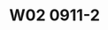 # W02 0911-2

<!-- # W02 0911-2



我剛從德國回來的時候，我第一個做的研究計畫就是司法院委託做關於，我們稅捐規避行為的研究。那時候我在做結案的報告的時候，在座裡面有一位臺大的老師，那時候因為我還不是臺大的老師，我們有一位臺大的老師。其實那時候基本上，我曾經上過他的課，他就問我一件事，那時候請問柯教授，到底合法跟違法行為在你們稅法裡面是二分的方式還是三，分的方式？就是你既然做規避避稅行為的研究的話，那請問一下到底是除了合法節稅跟違法逃漏稅之外，有沒有第三種類型。避稅行為是三分。還是二分？就合法的話就節稅，違法就逃漏稅，就這樣。那我印象中，那時候我跟他說，可以二分，也可以三分，可以二分，二分就是。違法逃漏稅。那另外一種就是，他不算違法，那只是，因為他沒有隱匿事實，只是要看你到底有沒有所謂，的稅均，規範漏洞，跟你認為他是法外空間，這兩種差別。就是說，二分法是在講，逃漏稅就是隱匿事實，那這種你只要不隱匿事實，你就沒有違法的問題。好，那不隱匿事實裡面，為什麼我們又會再分出一類叫做tax avoidance，這一種tax avoidance它的概念又是什麼？我那時候在做研究的時候就跟他講，就是說，其實。避稅行為就是脫法行為，就是說一個法治國家會有各式各樣的管制行政法，就是行政就是管制嘛。比如說你的土地，雖然你擁有土地所有權，可是很抱歉，你土地並沒有辦法隨便亂蓋房屋，因為你必須要有。建地，變化為建地。那你必須要去跟建管機關去申請建築執照，獲得許可，你才可以自己在自己的土地上面去蓋房子。如果你的土地被化為田地農地，很抱歉你只能做農業使用，那。有管制。就會有人想辦法規避管制。簡單來講就是，我如果是自己的土地不能這樣用，不能蓋房子，那我可不可以蓋一個小小的，只是讓我個人去那邊農作的時候，可以去修棄的地方。那我就開始蓋起了一個被稱作農舍的建築，我也沒有去向主管機關去申請一個建築。那我就蓋在旁邊，就是我去那邊農作的時候，像現在太陽這麼大，就是我在那邊睡覺的時候，總可以有一個好一點睡覺的地方。好吧，像這一種房屋蓋，如果法律都不通人情的話，這樣也不好，尤其我們社會大家都會講，法律不外乎人情，既然要不外乎人情，我蓋一個看起來不像房屋的房屋，只是為了供修棄之用的，那有什麼關係？好啊，就是讓你稍微蓋一下，結果你的農舍越蓋越大，本來只是下午修棄，因為農作基本上就是從早上做到晚上，日出而做，日入而行。做到晚上的時候，我現在講這個東西，各位你不要覺得我是在開玩笑，好像在隨便亂講，我跟各位講，因為你的年代跟我不一樣。我比較經過老師那個以前的年代，我們有農業的時代，在農業時代裡面，確實農人他就是白天太陽出來的時候，他就下田去工作，工作的時候，他其實中間要有一個休息的地方，那這個時候就是我們早期。的。休息當然你可以在樹下，有時候樹下的時候沒辦法睡覺或睡不好，那這種情況我們就旁邊蓋一個可以修棄的場所，越蓋農舍就越大。到最後面當然就主管機關要介入，你只要蓋一個室友周壁上流頂蓋，這一種農舍你還是要申請建築執照的許可。可是如果你基本上不是要蓋來居住，只是放農具。那些東西，把它放在旁邊，放工具的，各位你可能難以想像，不過還是請各位有機會你到鄉下去看看的時候，有些地方它那個農具，像那個抽水的，有時候要蓋一個稍微突出一點，然後底下是一個抽水馬達。這樣，那一種當然不是農舍幹嘛，那又不是拿來做農業建築使用的。那這一種東西我們這樣子講，你有管制規範，人們就會有一部分的人就會有想辦法去做規制上的規避行為，這個我們叫脫法行為，因為其實它看起來，就是說你有管制規範，比如說你有建築法規範，你有使用者的規範，你有所謂的有資格人的規範，比如說你必須要有農民的身分，你才能擁有農地的所有權。我沒農民身分，我好朋友林子軒，他就是農民身分啊，我就借他名義做一下，買一下土地而已，這樣會怎樣，反正我也是做農業使用啊，就這樣。好，這個就是一個，有管制，管制。在實務上就會引來人們，特別在一個法秩序，或對守法意識沒有那麼強烈的社會裡面，它就會引來，有一些人就會想要規避那個管制。因此我們就可以這樣子想，就是說避稅行為其實就是人們透過他的法形成自由，來，規避稅賦，高額稅賦的現象，你可以把它這樣想像就好。避稅行為就是我透過我的法律形成自由，比如說，像我們上個禮拜跟各位講的，我現在給我的孩子400萬，我是必要繳超過免稅額度的證。那我又想要給我孩子400萬，那我要怎麼做呢？那你很簡單，你就是拿400萬先去買一塊農地，對不起，不要買農地，因為萬一兒子沒有志工，我的身分不好。好，我先把400萬去買一塊土地，買完以後，我用土地送給孩子，而不要用現金送給孩子。我用土地送給孩子，因為土地用公告現值為基準，可是如果現金，現金就直接用市場上，現金就是通貨，通貨就是直接用他的表面價，他的小朋友就是那一張他票面的價格來作為計算基準。所以你很快會發現，我要給我孩子400萬，那我只要把這個標的從現金轉成不動產，或轉成股票，我再把股票，未上市貴公司的股票，我必須要講未上市貴公司的股票。那麼我把它用這個不動產的方式贈與給他，因為不動產是用公告現值算，等到孩子拿到這個土地以後，他再把這塊土地再賣回來給原地主，他這樣一個繞路的行為，為什麼講繞路呢？因為他有三個買賣，他拿400萬，爸爸拿400萬，跟地主買一塊地，所以他有第一個買賣，買賣完以後，他把這塊地贈與給孩子，這個第二個交易行為，第二個契約行為，贈與，雖然他是無廠的，就無廠的交易，無廠的移轉。然後第三個，他再賣回來，孩子拿到這一個土地的時候，他再把土地賣回來給原地主，所以三個契約行為，一個買賣，第二個贈與，第三個再買賣，然後達成一個規避的。你要注意到他的經濟目的，他的經濟目的是讓孩子在同一年拿到400萬，但是他的稅負呢，相較於直接拿400萬現金給孩子，那麼原則上，你拿現金給孩子，你要就超過免稅額，我們現在是244，但我們為了計算方便，我們就假設用200萬作為額度的免稅額，那你超過200萬額度，你要就超過額度200萬，要乘以10%，你至少就要繳20萬的政府稅，可是如果我跟我的地主好朋友，我拿400萬跟他買土地，買完土地以後，我用土地送給孩子，孩子再把土地賣回來，所以這個地主來講，他只是純粹做了一件好事，做了一件幫好朋友的好事而已，他也沒什麼所知。那對贈與的爸爸來講，他達到了一個經濟目的，就是讓孩子同一年拿到400萬，現金。喔，但是他這樣一個做法，他不用繳任何一毛贈與稅，相對於他直接拿現金給孩子，要繳贈與稅，什麼叫逃漏稅？逃漏稅就是，爸爸拿現金400萬給孩子，但他沒有申報贈與。稅，被國稅局事後發現，你，明明就有給孩子400萬，你給他贈與，那你為什麼沒有報贈與稅？




這個時候，我查到你有漏報的事實，我對你會補稅，400減200的免稅額，200萬的課稅額度乘以10%，所以我會對你命補繳20萬的贈與稅，我可能會同時再加罰一倍的漏稅罰，所以就20加20，40萬。這個叫，逃漏稅捐，因為他是隱匿事實，只是在我國法秩序裡面，他是應申報未申報，所以我們是會用遺產證與稅罰裡面的應申報未申報，處以兩倍以下的因納稅額的罰款，這個是我們的目前的實務，以我們實務的做法，他這個叫隱匿課稅事實，只是他是用漏稅罰的方式處罰。這個如果在德國，我跟各位打包票，在德國、美國全部都是逃漏稅捐罪，你試試看啊，你對德國國稅局或是對美國聯邦IRS，該申報的事實不申報，看你會怎麼被IRS對付，就這樣而已嘛。但在臺灣真的是不構成逃漏稅捐罪，真的不構成逃漏稅捐罪，因為我們臺灣國稅局沒有特別人質，只是他們對法規範的理解受到最高法院的一個判例，決議的拘束，他們認為原則上只有積極作為的，那這個才叫逃漏稅捐罪。那如果這一種陰聲報、衛聲報，那這個叫消極不作為，那其實國稅局官員，你跟他講說這個是錯誤的，他也聽不進去啦，因為那是你柯老師自己講，的，不是最高法院的判決，這個沒有對他們有任何的拘束力。好，那回過頭來，我們就跟各位來繼續談這個，為什麼會，就是說當你承認人們可以透過。三個契約行為，達到經濟目的，卻可以不用繳。他該繳的稅負，那這一種你承認他的合法的法效果，那你就是採惡分的看法。簡單來講就是，人們巧妙的利用稅法規範的漏洞，這個巧門，你覺得也可以，沒關係，無傷大雅，就是會的人拿去用，就這樣而已，你如果認為，這個跟你的道德觀也完全match，反正規範有漏洞，那是立法者的事啊，幹我屁事，那也很好啦，這個講白一點，哪裡沒洞呢，有洞就鑽而已啊，規範有漏洞，我知道，我只是跟各位講，規範漏洞不是稅法專家是不會知道洞，所以我懂得稅法，我會鑽洞，那別人不懂稅法的，那你覺得誰會去鑽洞呢，花得起錢，出得起。稅法專家的，幫他做規劃，他就鑽得有洞，你沒錢，笨蛋該死，還有沒錢，該死。就這樣，很抱歉，如果你認為，我們沒有脫法行為理論，這個社會就是。專業的人，他拿去用，因為我懂稅法，所以我會告訴各位，我會這樣用，我不會因為我教稅法，我就特別正義心，多強力，能用的我也會用，因為我看到你以後誰這樣用，我不這樣用，我這笨蛋，啊，傻瓜，還有第二種人，我自己雖然不是稅法專家，但我有錢啊，我交給我的。會計師律師，他幫我做個。節稅規劃，規劃一下，規劃一下，規劃一下，就這樣，就算你是四千億的遺產，你稅付到最後面，你只剩下區區五億，你當年的那個遺產稅率是50。%，你可以做節稅規劃，即使是四千億的遺產，真正在後面繳稅，只剩下五億，那這樣就基本上，你根本不到百分之一的時候，你的稅率啊，可是當時候我們的遺產稅率，明明高到50%，厲害的節稅規劃，那沒什麼厲害啦，我們這個就知道，買幾張保單就好了啊，我們這樣自己就要開保險公司啊，跟自己的保單業務員，多買幾件保單就好了，你們講蹲腳保費這樣不可以，那我不用蹲腳總可以吧，我現在檢查出來，沒病就沒病，趕快買，趕快買，反正我現在手機上錢很多，窮人是沒錢買保險的，因為他現在就活都活不下去，哪有錢買保險，去為將來的老後，照顧自己的老後生活，他現在連活都活不下去了，誰會有錢買，當然是手頭有餘裕的人啊，那你手頭說，我沒有那麼餘裕沒關係，你懂得那個知識，其實你也會用，所以我現在就問各位一件事情，當無知之幕在你面前的時候，無知之幕在你面前，這是。美國的法哲學家，。無知之幕在你面前，這是。美國的法哲學家John Rose就講，無知之幕在你面前的時候，你覺得這樣的一個法律形成。自由的使用，這樣是，正當的使用嗎？還是你會說你這個叫濫用法律形成自由，來獲取不正當的租稅利益的減少？當你在這種觀點上，你開始會產生說對這種行為，雖然它不隱匿事實，你看我現在跟我的地主好朋友，買他的地，送給我的孩子，我的孩子再把地賣回來給我好朋友，哪一個是假的？全部都是真的，全部都真的，因為只有真的我才能買地，所以我不是通謀虛偽意思表示，它不是民法八七條的通謀虛偽表示，它沒有，它根本沒有通謀，它要真意，一定要真意的，好朋友，土地借我一下，不是啦，我跟你買一下，但是我也不是真要跟你，我只是說等我送完給我孩子，我孩子再把這塊土地賣給你，你說那我得到什麼？得到友情，就這樣，好，就買，送給孩子，再送回來，當然土地再送賺三筆，就是因為你要登記三次，所以它要簽三份契約書，然後做三份公契，三份公契，三份私契，三份公契，做完以後，你如果覺得我一天就可以辦完，我自己去辦過土地規劃，所以我們做那個業務，你總是辦過一次你就知道那個事情，那還可以多久，多快完成，我就是買、賣，報贈與稅，報贈與稅還怕國稅局說，你這個是假贈與、真移轉什麼什麼，我還真的說，這個國稅局大哥，我現在有一塊土地，我買了一塊土地，想說要給我孩子將來，他有機會成家立業的時候可以用，我現在就剩一個給他，我不知道要不要講贈與稅，你可不可以給我開示以下，這個要不要講贈與稅，我一定跟各位保證，這個路程過程當中，我到處留下證據，讓你知道我是真的，這樣各位清楚嗎，我買土地的時候，我找土地代書在旁邊，因為他要幫我辦。過戶，你如果不想辦，找土地代書，你要公正的有公正的，你要代書有代書，你要仲介經濟的，多花一點交易費而已，就這樣，每一個路程都留下真實的證據資料，因為我們這個是真意，真的是要這樣買，正賣回來，就這樣，這樣一個繞路的行為，當你認為他，這個繞路行為，我們先講一下，在民法上他有沒有效，民法上，有效吧，因為他沒有通謀虛偽，沒有真意保留問題，他真意就是如此，所以他是step by step，讓我的利益可以透過三個契約形成，移送到我的孩子身上，只是這三個契約形成，民法上有效，稅法上則認為，你就等同於實質上，拿四百萬現金給孩子，所以我們稱這種行為叫，濫用法律形成自由，獲得你不該取得的，租稅利益，所以我們用按，通常法律形式，來調整租稅關係，所以我們試圖理解你在稅上，是用四百萬現金，來贈與給孩子，因此我們法效果，租稅法的法效果，就是超過民稅額度贈與，依然還是要課稅，所以本件個案補稅，但因為沒有隱匿，所以不裁罰，因此避稅的法效果，導出來的原則上，就是，補繳稅款，但因為它完全沒隱匿，它只是巧妙的利用，規範上的這種漏洞，這種規範漏洞，來自於因為土地不是，實價計算，它是用公告現值，土地，作為一個證據的標的物，理論上它應該要用實際的，交易的價格來作為，如果你在做移轉的時候，你有買賣，你有買賣，你本來就應該要土地實際的，交易價格來作為計算技術，如果你真的是依照這樣一個理解的話，其實它根本沒有規劃的空間，但問題就是你今天土地，自己用公告現值，來作為證據的標的計算價值，這個時候就產生了一個規範上，我們稱之為為什麼不叫漏洞，為什麼不稱之為空間，而叫漏洞，是。因為，我們認為，遺產證與稅法的土地，會用公告現值，是因為它有估價困難，所以它才採用政府表定價格，作為計算基準，如果沒有估價困難，如果有一個很容易估價的標的，出現的時候，那其實理論上來講，它就應該用市場交易價格，來作為估價的計算基準，所以我們認為在這種情況之下，你用不動產的證據，你明明前後有兩個買賣，你前面有一個買賣400萬的，不動產買賣的行為，你後面有一個再賣回去400萬，你明明這塊土地公告現值，只有200萬，可是你實際上是用400萬買它的，你為什麼不用真正的市場上價值呢，這個顯然就是納稅義務人看到規範上的，彼此之間的不一致，本來現金我們是用市場價值為基礎，可是不動產卻是用公告現值為基礎，這個時候產生不一致協調上的差異，這個叫規範上的漏洞，不認為這個漏洞是給立法者的節稅，就立法者要給納稅義務人節稅空間，因此，採取空間說的人就會傾向於，我把這樣一個規劃行為，就稱之為叫合法節稅行。為，可是採漏洞說的人就會傾向於把它認定為，這個就是規避行為，規避行為因此帶來的是法律效果上的補稅，請各位務必特別注意，我們的補稅只是稅上補稅，沒有民法上否定他的司法有效性的意思，無你反而是承認司法的有效性，才在這個基礎上去補稅款，這樣，所以稅法的。量能課稅實質課稅，沒有干預私法自治的自由的問題，因為我們從來不是在動司法上的法效果，我們動的是稅法上的法效果，所以有一部分的學界，說，這一種稅捐規避理論侵害私法自治，侵害當事人司法形成自由，那這一個根本就是，我個人認為是沒有道理，因為我們從來就沒有動司法，我們動的只是稅法，稅法採量能課稅原則的觀點底下，你形同將四百萬現金給孩子，如果這種行為我們還容許的話，那等於是你把我們都當笨蛋，誠實繳稅的是笨蛋，因為誠實。四百萬給孩子，還去報政與稅的，真的好笨喔，你怎麼這麼愛國，愛國到這種程度，你讓他不會知道轉換一下不動產，所以所有的節稅規劃秘笈，早期在105年房地合一稅之前，所有人我看過好幾位會計師寫的節稅規劃，我跟各位講沒什麼好看的，他們只有兩招，一個就是把它規劃成不動產贈與，一個就是把它規劃成股票贈與，未上市櫃公司股票，沒有什麼好多，當然後面又增加很多規劃工具，信託。保險，所以你去看實務上節稅規劃秘笈，不動產，股票的不動產，股票信託保險，就這樣就四種，就這樣，老師以後應該轉行去，做節稅規劃，就這四種，舉一反三變化一下，不然就結合這兩個，在105年我們房地合一稅沒出來之前，這個最普遍。的一種規避手法，或是節稅規劃的手法。


所以到底二分或三分，在德國法學界，沒有稅捐通則42條規定以後，它確實有在討論說，我們這個國家，德國是有稅捐通則的規定，稅捐通則42條的規定，所以我們比較沒這個問題，但其他國家，有些國家，沒有稅捐規避的規定，那這些國家他們要怎麼去防度稅捐規避行為呢？像老師自己在當學生的時候，我們自己的立法裡面，真的就沒有稅捐規避的，一般稅捐規避的條款規定，我們只有特別規避的防度條款的規定，我們只有，因為以前我們的稅稽法，沒有徵訂12-1之前，這個是民國98年才徵訂的，那老師念書當學生的時代，是在這個之前，這個之前，民國98年以前的時候，當時候臺灣的稅法裡面，除了特別規避的規範有規定以外，我們沒有一般防度規避條款的規定，所以當時候我們的稅捐實務上，是根據大法官4-4。20號，用420號所說的實質課稅原則，來作為稅捐規避行為，防度規避行為的理論依據，德國人。他們自己本身，有稅捐通則42條規定，但是在他們的，注釋書，教科書的注釋書裡面，都有提到說有些國家沒有，所以他們就要透過法律解釋的方式，來把稅捐規避行為，把它排除在節稅之外，所以這些國家，這個他就舉了一些例子，當然我看他們教科書沒有特別提臺灣，因為臺灣當時候也沒有稅捐規避的立法，那麼有些國家，就會對這一類的行為承認，我舉例而言日本，日本沒有規避防度條款，基本上他們強調法律租稅主義，所以他們的分類上面，基本上就比較接近是二分，你專規範漏洞的，那原則上就是合法，就合法，法律規定不足，立法者，自己規定不足，那行政失誤自己承擔，所以納稅人不過，不過我自己去參加過日本的，這個找到你大學的一個研討會，我是聽日本人自己這樣說，他說日本，日本的大企業商社，認為，自己企業對社會有責任，所以在他們的大企業商社裡面，基本上沒有稅務長這個設計，就是他們有法務長，他們有財務長，他們不把稅捐規劃，當作是一個非常重要的策略，所以他們跨國之間的移動，基本上沒有節稅規劃的稅務長，這個職位的設置，簡單來講就是他們日本大商社，基本上不做節稅規劃，這是根據日本人自己說的，我沒有在日本執業，我也不是日本人，所以我不能跟各位講說，日本法律實務界認為，租稅規避理論沒有存在，可能來自於，因為實務上，操作租稅規避行為的人，尤其是大企業商社，這種情況不常見，所以他們不發展出來這個理論，也許有他們的社會背景，導致出來的規範上，就是這樣操作，所以他們不認為怎麼樣，但搬到我們自己的社會，你都知道我們自己的社會，大家都非常非常的聰明，連交稅法的老師，都可以在上課公開聲稱，不會為了愛國多繳稅捐，我沒有講我自己多高尚，我只是跟你講，我知道有動，我當然也會想要利用，因為這是人的自利心趨勢，我也不敢跟各位保證，我一定都不會用，不然萬一下一次，我做了這個稅捐規劃，柯老師你以前上課，一陣子一人講，一堆有的沒有的五四三，一下去以後，立刻就變成一個人一個樣，為了避免你將來講我，前後不一，我就先跟你講，我老師以後，搞不好我就做這一些事情，簡單來講就是，因為我都知道，在我們的社會。裡面，鑽漏洞是蠻常見的，像我們剛剛講的，農民的農地農有農用政策，平均地權條例以前，規定只有農民身分才能擁有農地，沒有農地，很簡單切個農民名義，所以我們其實都知道，有管制就有規避可能，有稅賦能少則少，在我們的社會裡面，節省稅賦根本不是什麼羞恥的事情，節省稅賦通常就是說，你最近聽好厲害的節日報，你可不可以告訴我，分享一下我秘笈，有為者亦若是，他從來不覺得，那個是倫理道德上的，詞語為之同物，根本我們沒有這個，社會的非難的那種，只會覺得，哇你好厲害喔，你賺那麼多錢，結果可以少繳那麼多稅，最明顯的，有土斯有財，我們早上剛好就在講這個事情，臺灣的稅賦，50年來根本沒有對土地交易，做實價特稅，所以有本事的人，當然是炒地皮，廢話，有本事的人幹嘛讀書，我就是因為沒本事，所以就只好讀書，當博士，當教書人，我要有本事，。因為沒本事，所以就只好讀書，當博士，當教書人。我要有本事，我就去銀行搞錢了啊。對不起，我不是。否定各位努力念書的價值哦。我只是在，對我自己的人生過往，做一個檢討而已。啊。這個，我沒辦法去銀行借錢，買中校東路旁邊的土地。我那時候看臺北市作為最高的，結果信義區好棒哦！可是我沒辦法借錢，不然我就會像一位林大董事長一樣，就借錢，那信義區，你在那邊跑步100公尺，都還沒有超過他的地的範圍。就都還在他們，他還在，後來他在我們臺大法學院，也提供一筆獎學金。鼓勵同學們好好的努力研究不動財。所以呢，各位要好好的。接受善心人士的照顧哦。你要好好的反應，回饋到他這個如此的用意。我沒有說他炒地皮，我只有說一件事情，我也有眼光啊。可是我就借不到錢啊，我沒辦法借錢。我沒辦法去跟銀行借那麼多錢。那時候我只是一個學生而已，我有憑什麼本質，我有辦法去農會信用合作社，或是漁會信用合作社，或是銀行去跟他借錢，我也會啊。因為對我來講，我跟各位講，你借錢你只要還利息就好。你不用還本金，你借錢你只要還利息。你有本事就還利息就好，因為本金死的時候就倒掉就好呢。不是有限定繼承嗎？對不對？以前我們還要用通過拋棄繼承的方式。才可以現在。所以我跟各位講，我欠你兩百萬，我是怕你。但是我如果欠你兩百億，是你怕我，你怕我不還。這臺灣社會是這樣。我跟各位講，有些人欠兩百億，他從來就不想還。我欠兩百億，我公司讓他倒就好。我還看過，他去成立一個不良資產的公司，去收購自己的債券。如何？你會覺得自己書讀的少啊？不是你書讀的太多。自你不知道原來社會現實是這樣操作。我不是要貶低各位同學努力讀書的意志。我只是跟各位講，有一些操作實務是這樣操作。所以我只是跟告訴各位一件事情。稅捐規避行為基本上，它只是告訴你，你該繳的稅捐，以實質課稅原則為基準。說，你如果這樣繞路，我就拉出一條線。這一條叫通常法律行事。你這樣做，我叫濫用法律形成。那我這個通常該有的，這個通常法律行事，我依照通常法律行事，我課你稅。只是繳你該繳的稅。我個人認為沒有什麼過分。你明明就，你繞個路，就可以讓孩子，一年拿到四百萬。那就是，我沒有禁止你做證明。我只是告訴你，超過你稅有的證明。國家課證你稅，就這樣而已。所以我個人強烈認為，規範漏洞。稅法有規範，有規範就自然有漏洞。有漏洞，不完整。我們要透過解釋，去把它補滿。因此，即使是沒有稅稽法12-1條，或納保法第7條第3項，我仍然認為，從量能課稅原則的角度，它應該要承認實質課稅原則的存在。所以這個只是很簡單的，因為在無知之幕之前，我並不能知道我下一次投胎的時候，我還會不會是稅法的專家。我只能告訴各位，我希望各位，當然各位同學現在都還在學校，你還沒有正式踏出社會之前，這一句話基本上還比較能敲動你，你還會認同。但各位出去執業，過了十年以後，大家有時候會不太能相認，因為你也不一定能認識自己，搞不好老師也不太像原來老師的樣子。我不開玩笑講，我自己出去執業以後，有時候會忘記我自己當初為什麼念法律系的初衷。這個是，蠻常見的，蠻常見的。你以前在學校念書，人家問你為什麼念法律系，在學生自傳裡面都說，為了要實現公平正義，回去看一下你自己的自傳寫的，大家是不是在寫公平。我跟你講，你回去自己看，為什麼要念法律系？因為我家裡面曾經發生過什麼事情，所以我想到公平正義，我看到隔壁鄰居有什麼事情，我想到公平正義，你念法律系都是為了公平正義。一旦出去以後，你就看看過了幾年以後，你的公平正義一件案子算多少，看你會想多少。我不跟各位開玩笑講，我自己真的是會這樣算，我畢業的時候確實，我真的會想說，我這個案子可以賺多少錢，我的公平正義，在這個僱主之間，這個案子也可以賺個幾百萬，這個勞工之間，我是覺得很可憐，不然這樣你去找一個好一點的律師，不好意思，我還是要僱家，這個其實都滿常見。我們不特別去說什麼，因為大家都必須要生活，大家都必須要能夠在自己的職業場域裡面，所以你要做，你那個場域裡面的適合的角色工作，這一點我沒有意見，回到我們這個無知之幕之前，我只能跟各位講，我現在在學校教書，在無知之幕之前的時候，我會跟你講，我個人認為，我強烈的也認為，規避行為理論，這個規避行為是存在的，既然有漏洞存在，我們透過法釋義學的方式把它貼補起來，它只是補它該補的稅捐，我個人認為這沒有不對，它沒有處罰，所以規避行為原則不可罰，它只是補繳該有的稅捐，依照通常法律形式，去繳納它原先的法律該繳的稅捐，這就是最原始的稅捐規避行為的理論。




當然，後來我們有很多人，把逃漏稅的行為當規避，這個時候就會產生了這種行為，到底要不要處罰的問題，把逃漏稅行為當規避行為，你不是講避稅行為只是要補稅沒有處罰，只有逃漏稅行為才要處罰嗎，接下來我們這個問題就會出現在，因為有不少的人把逃漏稅捐的行為，當作是避稅行為，有不少人把逃漏稅捐的行為，甚至把它當作節稅行為，這個時候我們就開始出現了，判斷上的困擾，到底這種情況要不要，給，那我現在就舉一個案例，這個也是老師自己個人，實務直接碰過，我當然不是當律師，我是當老師的時候，那我被問過一個問題，而且我也因為這個問題，後來到臺北地院去當鑑定人，這個實務個案是這樣，就是某一個人，我經由他的同意，比如說我借子軒的名義，我個人去買不動產，我賺了很多錢，雖然不動產，本來在那個時候，本來就房地分立，土地課土增稅，可是我買賣很多不動產，上面都有房屋，房屋就會全部算入，我個人的綜合所得稅，這樣各位聽得懂嗎，房屋全部會算進來，我個人綜合所得，那我現在只要借子軒一個人名義，我就可以分散，各位聽得懂嗎，我一個人買一棟房屋，這個所得會灌到我身上，房屋嘛，好，我買十棟房屋，我這個所得會累加上去，我就會變成40%的累計稅率，那我借一個人，立刻就變20%，這樣各位聽得懂這個意思嗎，我借一個人，好，來五棟，我這邊五棟那一邊，所以我買賣房屋，實際上是買十棟，可是我所得呢，我就借子軒，你要子軒因為他是我的助教，迫於詮釋必須要借我，當然我不會這麼無情無義，我也一定會給他一點錢，他該要繳的稅，他明明原先只有10%，結果因為他讓我借你，所以他搞到要20%，多出來的稅負，我一定會付錢給他，因為我如果不付錢給他，他立刻就回過頭來檢舉我，對嗎，對嗎，這本來就是嘛，好，我現在就舉這個例子，我借他假借已的名義，把那個所得分散出去，假借已的名義，把綜合所得稅的所得，分散到兩個人身上，因此兩個人平均都只適用20%的。稅率，簡單來講，個人綜合所得稅，因為我們有累進稅率，我們有。超額累進稅率，6%，12%，20%，30%，40%，如果時間房子的所得全部在你身上，你大概會變40%，可是我借一個人名義，我就可以把他削減到只剩20%，兩個20%，那他雖然多增加稅負，可是我會幫他出，好，我現在問各位，借名分散所得，請問是哪種類型，借名分散所得，是節稅、避稅、逃漏稅，三種不同理論，三種不同看法，第一種，我借子軒的名義，她同意借我，所以我們本來都是真的，我有沒有騙你，她願意借我名，她的所得稅，我們也繳了，我自己所得稅，我當然會繳，我借她的名，她也繳所得稅了，我們哪有稅負減少，我本來就繳我們該繳的稅負，所以我們本來就是誠實的好公民，因為我借她的名，她也願意借我，這個叫節稅說，節稅說，我們那個個案裡面，有一位老師就這樣採取這個看法，我們說這個是節稅啊，好，OK，第二個，我們，到底是避稅，就我借一個人分散所得，所以讓我的所得稅負從40%降低成20%，如果你認為，那個是鑽法規範漏洞，本來應歸屬於個人的所得，那你就應該是要個人要誠實申報，那結果你借一個名義，讓你的所得可以成功的分散到別人身上，那這個當然就是避稅說，所以我避稅說的看法就是，把子軒那邊的所得，這一部分的房屋財產交易所得，全部都算到我這邊來，所以會增加我的稅負，那子軒那邊的報繳所得稅，就當然會因此減少，所以增加我這邊的稅負，但他那邊的稅負減少，這個是避稅論，避稅論就是說，我經由他人同意，減少的稅負是不當的租稅利益，那因此只是補稅，並沒有要裁罰，第三個看法，第三個看法就是，我借他的名義，認為是隱匿課稅事實，好，那到底哪一個才對，因為隱匿課稅事實，他除了回過頭來，要補柯格鐘的所得稅以外，他還要對柯格鐘施以，漏稅罰，或逃漏稅捐罪的制裁，就簡單來講，這個的法效果會有差異，節稅是完全承認這個稅負減少的效益，避稅則是不承認你稅負減少，你因此要補稅，但是沒有裁。罰，逃漏稅捐則是不僅要補稅，而且同時要裁罰，三個不同的理論，三者不同，一個同樣的借名分散所得的新聞，究竟該當哪一個，各位可以。利用，時間好好思考，因為這個問題，老師當時候被律師詢問的時候，是被辯方的律師，請問，老師你可不可以幫我們做鑑定，我那時候就想，我好好想一想這個問題，想一想我得到我的正確答案，我準備要給他開一個七位數的價格，給他，結果後來他說，不對，不行，我跟他說，我意見可能跟你不一樣，老師我們以後再聯絡，那時候我在日本，打電話去。日本，我跟他說，這個問題很難，借名分散，它到底是節稅、避稅或逃漏稅，因為學說上有三種不同看，看起來似乎都有理，但是我希望各位利用時間，想一想，到底要算哪一個，我理睬那一種，我當然希望，你要說明理由，而不是純粹的就是說，我覺得，那我們，下個禮拜，再跟各位。借名分散所得，到底，是。脫法避稅，合法節稅，還是違法的逃漏稅，這個給各位，做，下個禮拜。作業，就這樣，當然，我不會叫各位叫作業，只是讓各位去了解，理論，在操作上，套用到我們的實務上的時候，它確實都還會有，這個涵射過程裡面的，這個討論，那這個其實毋寧是，對各位同學來講，是蠻重要的，那我們今天就先到這裡，讓各位好好的浸泡一下，浸泡一下這個問題，能夠想一想，那下個禮拜，給各位做討論，你才會比較有思考，下個禮拜，我會先請同學們表態，那個看法的理由，就這樣，那這個，之後老師再來，跟各位，做不同，也許跟我同，也許不同，那我們再來做，一些意見上的討論跟交換，那我們就今天先到這裡，下個禮拜，請大家可以的話，就準時來參加，就這樣了。


 -->